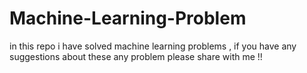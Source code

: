 # Machine-Learning-Problem
in this repo i have solved machine learning problems , if you have any suggestions about these any problem please share with me !!
